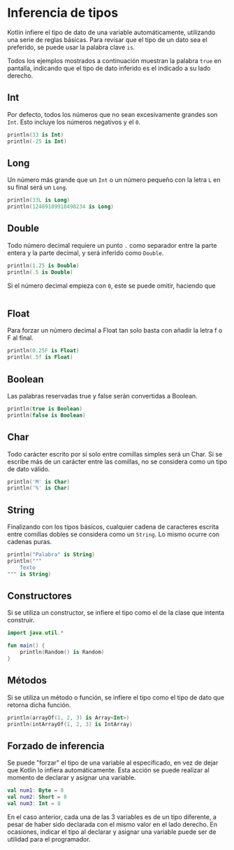 # Inferencia de tipos

Kotlin infiere el tipo de dato de una variable automáticamente, utilizando una serie de reglas básicas.
Para revisar que el tipo de un dato sea el preferido, se puede usar la palabra clave `is`.

Todos los ejemplos mostrados a continuación muestran la palabra `true` en pantalla, indicando que el tipo de dato inferido es el indicado a su lado derecho.

## Int

Por defecto, todos los números que no sean excesivamente grandes son `Int`.
Esto incluye los números negativos y el `0`.

```kotlin
println(33 is Int)
println(-25 is Int)
```

## Long

Un número más grande que un `Int` o un número pequeño con la letra `L` en su final será un `Long`.

```kotlin
println(33L is Long)
println(12489189918498234 is Long)
```

## Double

Todo número decimal requiere un punto `.` como separador entre la parte entera y la parte decimal, y será inferido como `Double`.

```kotlin
println(1.25 is Double)
println(.5 is Double)
```

Si el número decimal empieza con `0`, este se puede omitir, haciendo que

```kotlin

```

## Float

Para forzar un número decimal a Float tan solo basta con añadir la letra f o F al final.

```kotlin
println(0.25F is Float)
println(.5f is Float)
```

## Boolean

Las palabras reservadas true y false serán convertidas a Boolean.

```kotlin
println(true is Boolean)
println(false is Boolean)
```

## Char

Todo carácter escrito por sí solo entre comillas simples será un Char.
Si se escribe más de un carácter entre las comillas, no se considera como un tipo de dato válido.

```kotlin
println('M' is Char)
println('%' is Char)
```

## String

Finalizando con los tipos básicos, cualquier cadena de caracteres escrita entre comillas dobles se considera como un `String`.
Lo mismo ocurre con cadenas puras.

```kotlin
println("Palabra" is String)
println("""
    Texto
""" is String)
```

## Constructores

Si se utiliza un constructor, se infiere el tipo como el de la clase que intenta construir.

```kotlin
import java.util.*

fun main() {
    println(Random() is Random)
}
```

## Métodos

Si se utiliza un método o función, se infiere el tipo como el tipo de dato que retorna dicha función.

```kotlin
println(arrayOf(1, 2, 3) is Array<Int>)
println(intArrayOf(1, 2, 3) is IntArray)
```

## Forzado de inferencia

Se puede "forzar" el tipo de una variable al especificado, en vez de dejar que Kotlin lo infiera automáticamente.
Esta acción se puede realizar al momento de declarar y asignar una variable.

```kotlin
val num1: Byte = 8
val num2: Short = 8
val num3: Int = 8
```

En el caso anterior, cada una de las 3 variables es de un tipo diferente, a pesar de haber sido declarada con el mismo valor en el lado derecho.
En ocasiones, indicar el tipo al declarar y asignar una variable puede ser de utilidad para el programador.
